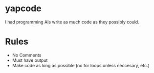 # yapcode
I had programming AIs write as much code as they possibly could.
# Rules
- No Comments
- Must have output
- Make code as long as possible (no for loops unless neccesary, etc.)
